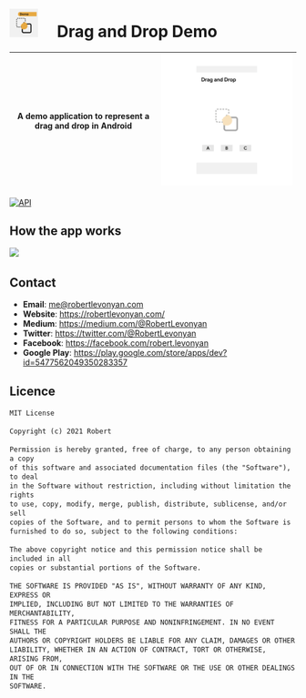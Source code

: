 # <img src="https://github.com/robertlevonyan/DragAndDropDemo/blob/master/app/src/main/ic_launcher-playstore.png"  width="50" height="50" /> &nbsp;&nbsp;&nbsp; Drag and Drop Demo

|A demo application to represent a drag and drop in Android|<img src="https://github.com/robertlevonyan/DragAndDropDemo/blob/master/media/dragndrop.png"  width="450" />|
|----------------------------------------------------------------------------------------------|-----------|
 
[![API](https://img.shields.io/badge/API-23%2B-yellow.svg?style=flat-square)](https://android-arsenal.com/api?level=23)

## How the app works

<img src="https://github.com/robertlevonyan/DragAndDropDemo/blob/master/media/appflow.gif" width="500" />

## Contact

- **Email**: me@robertlevonyan.com
- **Website**: https://robertlevonyan.com/
- **Medium**: https://medium.com/@RobertLevonyan
- **Twitter**: https://twitter.com/@RobertLevonyan
- **Facebook**: https://facebook.com/robert.levonyan
- **Google Play**: https://play.google.com/store/apps/dev?id=5477562049350283357

## Licence

```
MIT License

Copyright (c) 2021 Robert

Permission is hereby granted, free of charge, to any person obtaining a copy
of this software and associated documentation files (the "Software"), to deal
in the Software without restriction, including without limitation the rights
to use, copy, modify, merge, publish, distribute, sublicense, and/or sell
copies of the Software, and to permit persons to whom the Software is
furnished to do so, subject to the following conditions:

The above copyright notice and this permission notice shall be included in all
copies or substantial portions of the Software.

THE SOFTWARE IS PROVIDED "AS IS", WITHOUT WARRANTY OF ANY KIND, EXPRESS OR
IMPLIED, INCLUDING BUT NOT LIMITED TO THE WARRANTIES OF MERCHANTABILITY,
FITNESS FOR A PARTICULAR PURPOSE AND NONINFRINGEMENT. IN NO EVENT SHALL THE
AUTHORS OR COPYRIGHT HOLDERS BE LIABLE FOR ANY CLAIM, DAMAGES OR OTHER
LIABILITY, WHETHER IN AN ACTION OF CONTRACT, TORT OR OTHERWISE, ARISING FROM,
OUT OF OR IN CONNECTION WITH THE SOFTWARE OR THE USE OR OTHER DEALINGS IN THE
SOFTWARE.
```
